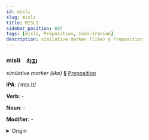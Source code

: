 ```yaml
---
id: misli
slug: misli
title: MISLI
sidebar_position: 697
tags: [misli, Preposition, Indo-Iranian]
description: similative marker (like) § Preposition
---
```


### misli&emsp;<span kind="abugida">ƶ́ȷʓȷ</span>

*similative marker (like)* **§** [Preposition](../../tags/Preposition)

**IPA**: /ˈmɪs.lɪ/

**Verb**: -

**Noun**: -

**Modifier**: -

<details>
    <summary>Origin</summary>
    Persian, Dari مثل mesl-e [mɪs.lɪ]<br/>
    <em>Indo-Iranian Language Family</em>
</details>